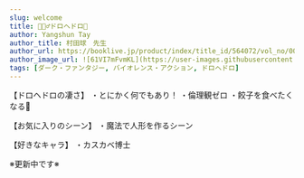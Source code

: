 ```yaml
---
slug: welcome
title: 🧙🏻‍♂️ドロヘドロ🦎
author: Yangshun Tay
author_title: 村田球　先生
author_url: https://booklive.jp/product/index/title_id/564072/vol_no/001
author_image_url: ![61VI7mFvmKL](https://user-images.githubusercontent.com/75874607/109013883-fa66b700-76f6-11eb-97b1-9d67f4cad0de.jpg)
tags: [ダーク・ファンタジー, バイオレンス・アクション, ドロヘドロ]
---
```


【ドロヘドロの凄さ】
・とにかく何でもあり！
・倫理観ゼロ
・餃子を食べたくなる🥟

【お気に入りのシーン】
・魔法で人形を作るシーン

【好きなキャラ】
・カスカベ博士

※更新中です※

